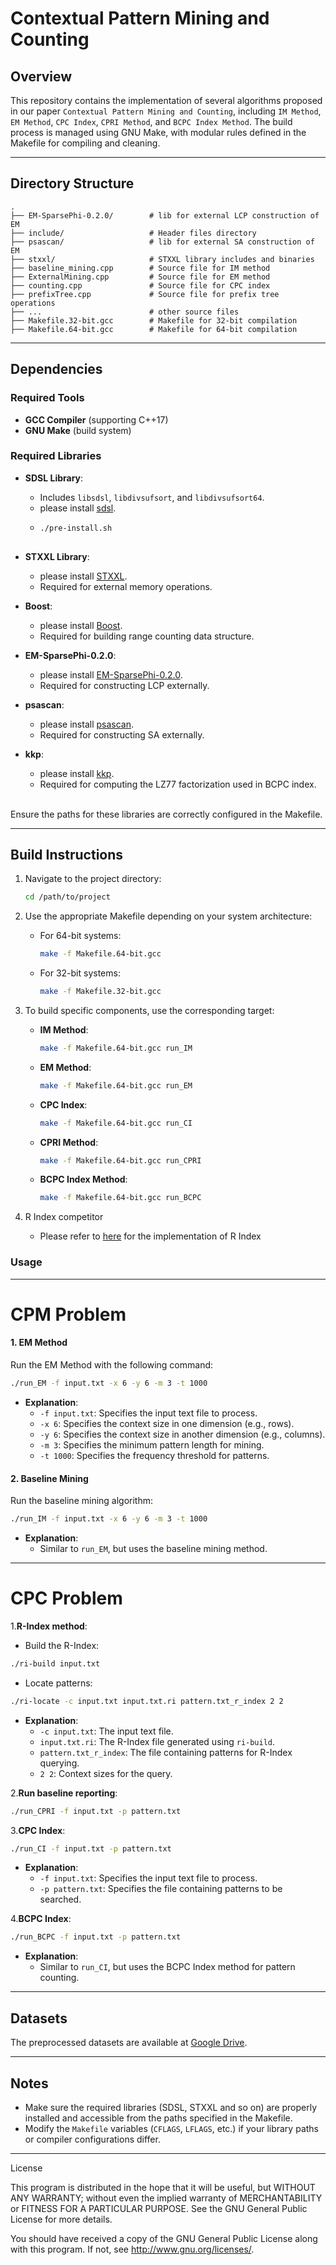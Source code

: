 Contextual Pattern Mining and Counting
============================================================

## **Overview**
This repository contains the implementation of several algorithms proposed in our paper `Contextual Pattern Mining and Counting`, including `IM Method`, `EM Method`, `CPC Index`, `CPRI Method`, and `BCPC Index Method`. The build process is managed using GNU Make, with modular rules defined in the Makefile for compiling and cleaning.

---

## **Directory Structure**
```
.
├── EM-SparsePhi-0.2.0/        # lib for external LCP construction of EM
├── include/                   # Header files directory
├── psascan/                   # lib for external SA construction of EM
├── stxxl/                     # STXXL library includes and binaries
├── baseline_mining.cpp        # Source file for IM method
├── ExternalMining.cpp         # Source file for EM method
├── counting.cpp               # Source file for CPC index
├── prefixTree.cpp             # Source file for prefix tree operations
├── ...                        # other source files
├── Makefile.32-bit.gcc        # Makefile for 32-bit compilation
├── Makefile.64-bit.gcc        # Makefile for 64-bit compilation

```

---

## **Dependencies**
### **Required Tools**
- **GCC Compiler** (supporting C++17)
- **GNU Make** (build system)

### **Required Libraries**
- **SDSL Library**:
    - Includes `libsdsl`, `libdivsufsort`, and `libdivsufsort64`.
    - please install [sdsl](https://github.com/simongog/sdsl-lite/tree/master).
    - ```bash
      ./pre-install.sh
    
- **STXXL Library**:
    - please install [STXXL](https://stxxl.org/tags/1.4.1/install_unix.html). 
    - Required for external memory operations.


- **Boost**:
    - please install [Boost](https://www.boost.org/).
    - Required for building range counting data structure.
  
- **EM-SparsePhi-0.2.0**:
    - please install [EM-SparsePhi-0.2.0](https://www.cs.helsinki.fi/group/pads/pSAscan.html).
    - Required for constructing LCP externally.


- **psascan**:
    - please install [psascan](https://www.cs.helsinki.fi/group/pads/better_em_laca.html).
    - Required for constructing SA externally.


- **kkp**:
    - please install [kkp](https://github.com/akiutoslahti/kkp/tree/main).
    - Required for computing the LZ77 factorization used in BCPC index.


​    
Ensure the paths for these libraries are correctly configured in the Makefile.

---

## **Build Instructions**
1. Navigate to the project directory:
   ```bash
   cd /path/to/project
   ```

2. Use the appropriate Makefile depending on your system architecture:
    - For 64-bit systems:
      ```bash
      make -f Makefile.64-bit.gcc
      ```
    - For 32-bit systems:
      ```bash
      make -f Makefile.32-bit.gcc
      ```

3. To build specific components, use the corresponding target:
    - **IM Method**:
      ```bash
      make -f Makefile.64-bit.gcc run_IM
      ```
    - **EM Method**:
      ```bash
      make -f Makefile.64-bit.gcc run_EM
      ```
    - **CPC Index**:
      ```bash
      make -f Makefile.64-bit.gcc run_CI
      ```
    - **CPRI Method**:
      ```bash
      make -f Makefile.64-bit.gcc run_CPRI
      ```
    - **BCPC Index Method**:
      ```bash
      make -f Makefile.64-bit.gcc run_BCPC
      ```

4. R Index competitor
    - Please refer to [here](https://github.com/nicolaprezza/r-index) for the implementation of R Index



### Usage

------
# CPM Problem
#### **1. EM Method**
Run the EM Method with the following command:
```bash
./run_EM -f input.txt -x 6 -y 6 -m 3 -t 1000
```
- **Explanation**:
    - `-f input.txt`: Specifies the input text file to process.
    - `-x 6`: Specifies the context size in one dimension (e.g., rows).
    - `-y 6`: Specifies the context size in another dimension (e.g., columns).
    - `-m 3`: Specifies the minimum pattern length for mining.
    - `-t 1000`: Specifies the frequency threshold for patterns.

#### **2. Baseline Mining**
Run the baseline mining algorithm:
```bash
./run_IM -f input.txt -x 6 -y 6 -m 3 -t 1000
```
- **Explanation**:
    - Similar to `run_EM`, but uses the baseline mining method.
------

# CPC Problem

1.**R-Index method**:
- Build the R-Index:
```bash
./ri-build input.txt
```
- Locate patterns:
```bash
./ri-locate -c input.txt input.txt.ri pattern.txt_r_index 2 2
```
- **Explanation**:
    - `-c input.txt`: The input text file.
    - `input.txt.ri`: The R-Index file generated using `ri-build`.
    - `pattern.txt_r_index`: The file containing patterns for R-Index querying.
    - `2 2`: Context sizes for the query.

2.**Run baseline reporting**:
   ```bash
   ./run_CPRI -f input.txt -p pattern.txt
   ```

3.**CPC Index**:
   ```bash
   ./run_CI -f input.txt -p pattern.txt
   ```
- **Explanation**:
    - `-f input.txt`: Specifies the input text file to process.
    - `-p pattern.txt`: Specifies the file containing patterns to be searched.

4.**BCPC Index**:
   ```bash
   ./run_BCPC -f input.txt -p pattern.txt
   ```
- **Explanation**:
    - Similar to `run_CI`, but uses the BCPC Index method for pattern counting.

    
------
## **Datasets**


The preprocessed datasets are available at [Google Drive]().

------

## **Notes**
- Make sure the required libraries (SDSL, STXXL and so on) are properly installed and accessible from the paths specified in the Makefile.
- Modify the `Makefile` variables (`CFLAGS`, `LFLAGS`, etc.) if your library paths or compiler configurations differ.


------
License


This program is distributed in the hope that it will be useful, but WITHOUT ANY WARRANTY; without even the implied warranty of MERCHANTABILITY or FITNESS FOR A PARTICULAR PURPOSE. See the GNU General Public License for more details.

You should have received a copy of the GNU General Public License along with this program. If not, see http://www.gnu.org/licenses/.